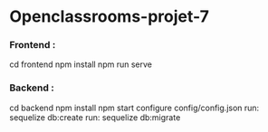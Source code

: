 # Openclassrooms-projet-7

### Frontend :

cd frontend
npm install 
npm run serve

### Backend :

cd backend
npm install
npm start
configure config/config.json
run: sequelize db:create
run: sequelize db:migrate